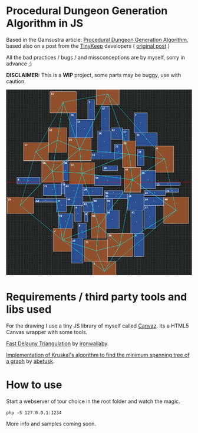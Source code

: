 # Procedural Dungeon Generation Algorithm in JS

Based in the Gamsustra article: [Procedural Dungeon Generation Algorithm](http://www.gamasutra.com/blogs/AAdonaac/20150903/252889/Procedural_Dungeon_Generation_Algorithm.php), based also on a post from the [TinyKeep](http://store.steampowered.com/app/278620/TinyKeep/) developers ( [original post](https://www.reddit.com/r/gamedev/comments/1dlwc4/procedural_dungeon_generation_algorithm_explained/) )

All the bad practices / bugs / and missconceptions are by myself, sorry in advance ;)

**DISCLAIMER:** This is a **WIP** project, some parts may be buggy, use with caution.

![ Sample ](img/sample2.gif)

# Requirements / third party tools and libs used

For the drawing I use a tiny JS library of myself called [Canvaz](https://github.com/carloscabo/canvaz). Its a HTML5 Canvas wrapper with some tools.

[Fast Delauny Triangulation](https://github.com/ironwallaby/delaunay) by [ironwallaby](https://github.com/ironwallaby).

[Implementation of Kruskal's algorithm to find the minimum spanning tree of a graph](https://github.com/abetusk/kruskal.js) by [abetusk](https://github.com/abetusk).

# How to use

Start a webserver of tour choice in the root folder and watch the magic.

```
php -S 127.0.0.1:1234
```

More info and samples coming soon.
